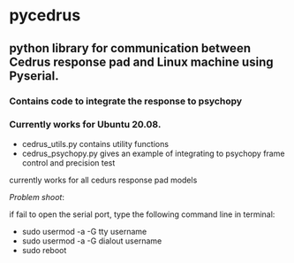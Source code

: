 
# pycedrus

## python library for communication between Cedrus response pad and Linux machine using Pyserial. 
### Contains code to integrate the response to psychopy
### Currently works for Ubuntu 20.08. 

- cedrus_utils.py contains utility functions  
- cedrus_psychopy.py gives an example of integrating to psychopy frame control and precision test  

currently works for all cedurs response pad models  


*Problem shoot*:

if fail to open the serial port, type the following command line in terminal:

- sudo usermod -a -G tty username  
- sudo usermod -a -G dialout username
- sudo reboot


